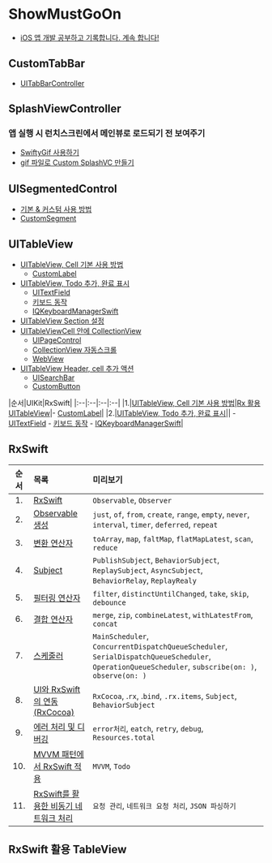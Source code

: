 # ShowMustGoOn
- [iOS 앱 개발 공부하고 기록합니다. 계속 합니다!](https://luttoli.notion.site/iOS-35e44c5737824333ad083aa20cda3f5d?pvs=4) 

## CustomTabBar
- [UITabBarController](https://luttoli.notion.site/UITabBarController-6157ff0460724ba9ab1458d0cf845553?pvs=4) 

## SplashViewController
### 앱 실행 시 런치스크린에서 메인뷰로 로드되기 전 보여주기
- [SwiftyGif 사용하기](https://luttoli.notion.site/SwiftyGif-1230f60899b9809d963aee78a98b7218?pvs=4) 
- [gif 파일로 Custom SplashVC 만들기](https://luttoli.notion.site/gif-Custom-SplashVC-1230f60899b980369912d551bba46645?pvs=4) 

## UISegmentedControl
- [기본 & 커스텀 사용 방법](https://luttoli.notion.site/UISegmentedControl-1260f60899b98056afc2e35c8172eef3?pvs=4)
- [CustomSegment](https://luttoli.notion.site/CustomSegment-1590f60899b980ec83bfeeddff8c6872?pvs=4)

## UITableView
- [UITableView, Cell 기본 사용 방법](https://luttoli.notion.site/UITableView-Cell-51f407dc74c1490babe37eecd411a12d?pvs=4)
    - [CustomLabel](https://luttoli.notion.site/CustomLabel-1590f60899b98070a9bdc54119761db1?pvs=4)
- [UITableView, Todo 추가, 완료 표시](https://luttoli.notion.site/UITableView-Todo-1680f60899b9801fb796c36edb287c59?pvs=4)
    - [UITextField](https://luttoli.notion.site/UITextField-61d8a4b9c16a45869c95290bfbfeb67e?pvs=4)
    - [키보드 동작](https://luttoli.notion.site/d6da7564f2824b2ba3f29f79f1888238?pvs=4)
    - [IQKeyboardManagerSwift](https://luttoli.notion.site/IQKeyboardManagerSwift-1640f60899b980cd8a99ed22aab0b3cf?pvs=4)
- [UITableView Section 설정](https://luttoli.notion.site/UITableView-Section-1680f60899b9809f921eeb7b3af51d47?pvs=4)
- [UITableViewCell 안에 CollectionView](https://luttoli.notion.site/UITableViewCell-UICollectionView-1680f60899b980518244d0b70e3a6da6?pvs=4)
    - [UIPageControl](https://luttoli.notion.site/UIPageControl-1380f60899b98017a042e99d09487abc?pvs=4)
    - [CollectionView 자동스크롤](https://luttoli.notion.site/CollectionView-1380f60899b980aca1f4d187c1ca060d?pvs=4)
    - [WebView](https://luttoli.notion.site/WebKit-WebView-dbb909fa1dc34ba4a407193a37b4fdf9?pvs=4)
- [UITableView Header, cell 추가 액션](https://luttoli.notion.site/UITableView-Header-cell-1680f60899b980f9a84bcb6b0d63ba2a?pvs=4)
    - [UISearchBar](https://luttoli.notion.site/UISearchBar-1590f60899b980e1bad3f288d272b945?pvs=4)
    - [CustomButton](https://luttoli.notion.site/CustomButton-1590f60899b980fbb534cd53f043f494?pvs=4)

|순서|UIKit|RxSwift|
|:--|:--|:--|:--|
|1.|[UITableView, Cell 기본 사용 방법](https://luttoli.notion.site/UITableView-Cell-51f407dc74c1490babe37eecd411a12d?pvs=4)|[Rx 활용 UITableView](https://luttoli.notion.site/Rx-UITableView-16a0f60899b98047bb4de16e68278a33?pvs=4)|- [CustomLabel](https://luttoli.notion.site/CustomLabel-1590f60899b98070a9bdc54119761db1?pvs=4)|
|2.|[UITableView, Todo 추가, 완료 표시](https://luttoli.notion.site/UITableView-Todo-1680f60899b9801fb796c36edb287c59?pvs=4)||    - [UITextField](https://luttoli.notion.site/UITextField-61d8a4b9c16a45869c95290bfbfeb67e?pvs=4)
    - [키보드 동작](https://luttoli.notion.site/d6da7564f2824b2ba3f29f79f1888238?pvs=4)
    - [IQKeyboardManagerSwift](https://luttoli.notion.site/IQKeyboardManagerSwift-1640f60899b980cd8a99ed22aab0b3cf?pvs=4)|


## RxSwift
|순서|목록|미리보기|
|:-:|:--|:--|
|1.|[RxSwift](https://luttoli.notion.site/RxSwift-15f0f60899b980e0a161cb9a8a01ac30?pvs=4)|`Observable`, `Observer`|
|2.|[Observable 생성](https://luttoli.notion.site/Observable-Observer-15f0f60899b980e7a73cd7d639a22b8f?pvs=4)|`just`, `of`, `from`, `create`, `range`, `empty`, `never`, `interval`, `timer`, `deferred`, `repeat`|
|3.|[변환 연산자](https://luttoli.notion.site/15f0f60899b98034a5a9e4bcc34f6dae?pvs=4)|`toArray`, `map`, `faltMap`, `flatMapLatest`, `scan`, `reduce`|
|4.|[Subject](https://luttoli.notion.site/Subject-15f0f60899b98062ab1dc7fad4a025f6?pvs=4)|`PublishSubject`, `BehaviorSubject`, `ReplaySubject`, `AsyncSubject`, `BehaviorRelay`, `ReplayRealy`|
|5.|[필터링 연산자](https://luttoli.notion.site/15f0f60899b9802ebdb8edea9e61072a?pvs=4)|`filter`, `distinctUntilChanged`, `take`, `skip`, `debounce`|
|6.|[결합 연산자](https://luttoli.notion.site/15f0f60899b980b3a2b8e3bd699785a2?pvs=4)|`merge`, `zip`, `combineLatest`, `withLatestFrom`, `concat`|
|7.|[스케줄러](https://luttoli.notion.site/15f0f60899b980ad8d3fde89604b1f15?pvs=4)|`MainScheduler`, `ConcurrentDispatchQueueScheduler`, `SerialDispatchQueueScheduler`, `OperationQueueScheduler`, `subscribe(on: )`, `observe(on: )`|
|8.|[UI와 RxSwift의 연동(RxCocoa)](https://luttoli.notion.site/UI-RxSwift-RxCocoa-15f0f60899b980ca81d9d4c5cad3e495?pvs=4)|`RxCocoa`, .`rx`, .`bind`, `.rx.items`, `Subject`, `BehaviorSubject`|
|9.|[에러 처리 및 디버깅](https://luttoli.notion.site/15f0f60899b98041841ec77c0a373683?pvs=4)|`error처리`, `eatch`, `retry`, `debug`, `Resources.total`|
|10.|[MVVM 패턴에서 RxSwift 적용](https://luttoli.notion.site/MVVM-RxSwift-15f0f60899b9806495edccaf7445278f?pvs=4)|`MVVM`, `Todo`|
|11.|[RxSwift를 활용한 비동기 네트워크 처리](https://luttoli.notion.site/RxSwift-15f0f60899b980cba777dfe41c626e45?pvs=4)|`요청 관리`, `네트워크 요청 처리`, `JSON 파싱하기`|

## RxSwift 활용 TableView

